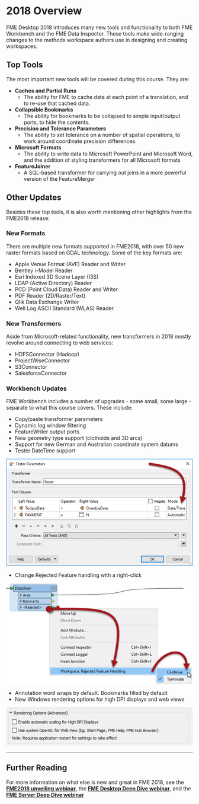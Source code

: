 # 2018 Overview #

FME Desktop 2018 introduces many new tools and functionality to both FME Workbench and the FME Data Inspector. These tools make wide-ranging changes to the methods workspace authors use in designing and creating workspaces.

## Top Tools ##
The most important new tools will be covered during this course. They are:

- **Caches and Partial Runs**
	- The ability for FME to cache data at each point of a translation, and to re-use that cached data.
- **Collapsible Bookmarks**
	- The ability for bookmarks to be collapsed to simple input/output ports, to hide the contents.
- **Precision and Tolerance Parameters**
	- The ability to set tolerance on a number of spatial operations, to work around coordinate precision differences.
- **Microsoft Formats**
	- The ability to write data to Microsoft PowerPoint and Microsoft Word, and the addition of styling transformers for all Microsoft formats
- **FeatureJoiner**
	- A SQL-based transformer for carrying out joins in a more powerful version of the FeatureMerger


## Other Updates ##
Besides these top tools, it is also worth mentioning other highlights from the FME2018 release:


### New Formats ###
There are multiple new formats supported in FME2018, with over 50 new raster formats based on GDAL technology. Some of the key formats are:

- Apple Venue Format (AVF) Reader and Writer
- Bentley i-Model Reader
- Esri Indexed 3D Scene Layer (I3S)
- LDAP (Active Directory) Reader
- PCD (Point Cloud Data) Reader and Writer
- PDF Reader (2D/Raster/Text)
- Qlik Data Exchange Writer
- Well Log ASCII Standard (WLAS) Reader


### New Transformers ###
Aside from Microsoft-related functionality, new transformers in 2018 mostly revolve around connecting to web services:

- HDFSConnector (Hadoop)
- ProjectWiseConnector
- S3Connector
- SalesforceConnector


### Workbench Updates ###
FME Workbench includes a number of upgrades - some small, some large - separate to what this course covers. These include:

- Copy/paste transformer parameters
- Dynamic log window filtering
- FeatureWriter output ports
- New geometry type support (clothoids and 3D arcs)
- Support for new German and Australian coordinate system datums
- Tester DateTime support

![](./Images/Img1.002.TesterDateTime.png)

- Change Rejected Feature handling with a right-click

![](./Images/Img1.001.RightClickRejectedFeatures.png)


- Annotation word wraps by default. Bookmarks filled by default
- New Windows rendering options for high DPI displays and web views

![](./Images/Img1.000.RenderingOptions.png)

---

## Further Reading ##

For more information on what else is new and great in FME 2018, see the **[FME2018 unveiling webinar](https://www.safe.com/webinars/unveiling-fme-2018/)**, the **[FME Desktop Deep Dive webinar](https://www.safe.com/webinars/deep-dive-fme-desktop-2018/)**, and the **[FME Server Deep Dive webinar](https://www.safe.com/webinars/deep-dive-fme-server-2018/)**







